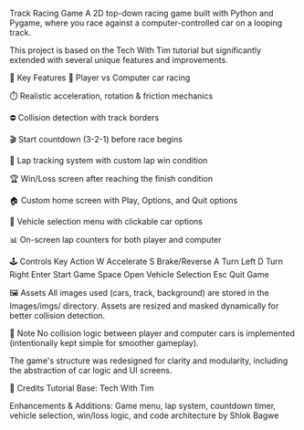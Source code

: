 Track Racing Game
A 2D top-down racing game built with Python and Pygame, where you race against a computer-controlled car on a looping track.

This project is based on the Tech With Tim tutorial but significantly extended with several unique features and improvements.

🎯 Key Features
🚗 Player vs Computer car racing

⏱️ Realistic acceleration, rotation & friction mechanics

⛔ Collision detection with track borders

🎬 Start countdown (3-2-1) before race begins

🏁 Lap tracking system with custom lap win condition

🏆 Win/Loss screen after reaching the finish condition

🏠 Custom home screen with Play, Options, and Quit options

🎨 Vehicle selection menu with clickable car options

📊 On-screen lap counters for both player and computer

🕹️ Controls
Key	Action
W	Accelerate
S	Brake/Reverse
A	Turn Left
D	Turn Right
Enter	Start Game
Space	Open Vehicle Selection
Esc	Quit Game

🖼️ Assets
All images used (cars, track, background) are stored in the Images/imgs/ directory.
Assets are resized and masked dynamically for better collision detection.

📌 Note
No collision logic between player and computer cars is implemented (intentionally kept simple for smoother gameplay).

The game's structure was redesigned for clarity and modularity, including the abstraction of car logic and UI screens.

🙌 Credits
Tutorial Base: Tech With Tim

Enhancements & Additions: Game menu, lap system, countdown timer, vehicle selection, win/loss logic, and code architecture by Shlok Bagwe
